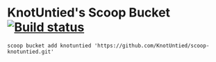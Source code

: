 # KnotUntied's Scoop Bucket [![Build status](https://ci.appveyor.com/api/projects/status/o0cpb9de58464ev3?svg=true)](https://ci.appveyor.com/project/KnotUntied/scoop-knotuntied)

`scoop bucket add knotuntied 'https://github.com/KnotUntied/scoop-knotuntied.git'`
